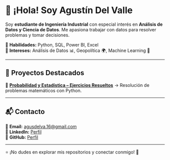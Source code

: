# 👋 ¡Hola! Soy Agustín Del Valle  

Soy **estudiante de Ingeniería Industrial** con especial interés en **Análisis de Datos y Ciencia de Datos**. Me apasiona trabajar con datos para resolver problemas y tomar decisiones.  

🔹 **Habilidades:** Python, SQL, Power BI, Excel  
🔹 **Intereses:** Análisis de Datos 📊, Geopolítica 🌍, Machine Learning 🤖  

---

## 🚀 Proyectos Destacados  
🔹 **[Probabilidad y Estadística – Ejercicios Resueltos](https://github.com/agusdelva26/Probability-and-statistics-guide-1)** → Resolución de problemas matemáticos con Python.  

---

## 📬 Contacto  
📧 **Email:** agusdelva.16@gmail.com  
🔗 **LinkedIn:** [Perfil](https://www.linkedin.com/in/agusdelva/)  
🔗 **GitHub:** [Perfil](https://github.com/agusdelva26)  

---

⭐ ¡No dudes en explorar mis repositorios y conectar conmigo! 🚀  
